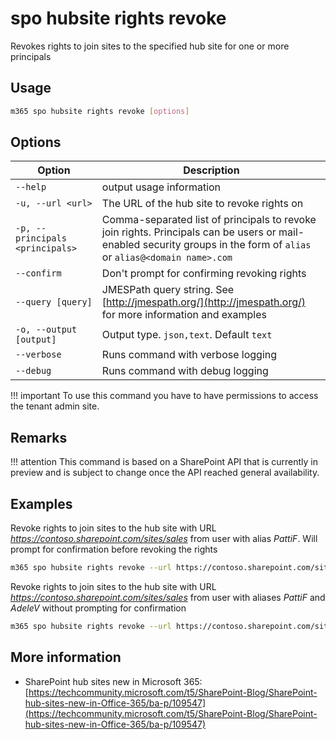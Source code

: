# spo hubsite rights revoke

Revokes rights to join sites to the specified hub site for one or more principals

## Usage

```sh
m365 spo hubsite rights revoke [options]
```

## Options

Option|Description
------|-----------
`--help`|output usage information
`-u, --url <url>`|The URL of the hub site to revoke rights on
`-p, --principals <principals>`|Comma-separated list of principals to revoke join rights. Principals can be users or mail-enabled security groups in the form of `alias` or `alias@<domain name>.com`
`--confirm`|Don't prompt for confirming revoking rights
`--query [query]`|JMESPath query string. See [http://jmespath.org/](http://jmespath.org/) for more information and examples
`-o, --output [output]`|Output type. `json,text`. Default `text`
`--verbose`|Runs command with verbose logging
`--debug`|Runs command with debug logging

!!! important
    To use this command you have to have permissions to access the tenant admin site.

## Remarks

!!! attention
    This command is based on a SharePoint API that is currently in preview and is subject to change once the API reached general availability.

## Examples

Revoke rights to join sites to the hub site with URL _https://contoso.sharepoint.com/sites/sales_ from user with alias _PattiF_. Will prompt for confirmation before revoking the rights

```sh
m365 spo hubsite rights revoke --url https://contoso.sharepoint.com/sites/sales --principals PattiF
```

Revoke rights to join sites to the hub site with URL _https://contoso.sharepoint.com/sites/sales_ from user with aliases _PattiF_ and _AdeleV_ without prompting for confirmation

```sh
m365 spo hubsite rights revoke --url https://contoso.sharepoint.com/sites/sales --principals "PattiF,AdeleV" --confirm
```

## More information

- SharePoint hub sites new in Microsoft 365: [https://techcommunity.microsoft.com/t5/SharePoint-Blog/SharePoint-hub-sites-new-in-Office-365/ba-p/109547](https://techcommunity.microsoft.com/t5/SharePoint-Blog/SharePoint-hub-sites-new-in-Office-365/ba-p/109547)
